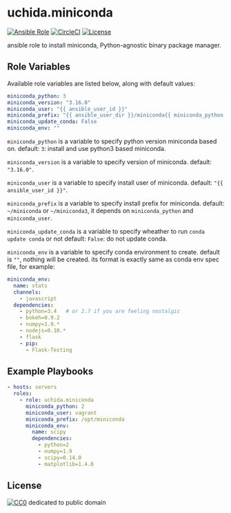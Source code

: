 # uchida.miniconda

[![Ansible Role](https://img.shields.io/ansible/role/6156.svg)](https://galaxy.ansible.com/detail#/role/6156)
[![CircleCI](https://img.shields.io/circleci/project/uchida/ansible-miniconda-role.svg)](https://circleci.com/gh/uchida/ansible-miniconda-role)
[![License](https://img.shields.io/github/license/uchida/ansible-miniconda-role.svg)](https://tldrlegal.com/license/creative-commons-cc0-1.0-universal)

ansible role to install miniconda, Python-agnostic binary package manager.

## Role Variables

Available role variables are listed below, along with default values:

```yaml
miniconda_python: 3
miniconda_version: "3.16.0"
miniconda_user: "{{ ansible_user_id }}"
miniconda_prefix: "{{ ansible_user_dir }}/miniconda{{ miniconda_python if miniconda_python == 3 else '' }}"
miniconda_update_conda: False
miniconda_env: ""
```

`miniconda_python` is a variable to specify python version miniconda based on.
default: `3`: install and use python3 based miniconda.

`miniconda_version` is a variable to specify version of miniconda.
default: `"3.16.0"`.

`miniconda_user` is a variable to specify install user of miniconda.
default: `"{{ ansible_user_id }}"`.

`miniconda_prefix` is a variable to specify install prefix for miniconda.
default: `~/miniconda` or `~/miniconda3`, it depends on `miniconda_python` and `miniconda_user`.

`miniconda_update_conda` is a variable to specify wheather to run `conda update conda` or not
default: `False`: do not update conda.

`miniconda_env` is a variable to specify conda environment to create.
default is `""`, nothing will be created.
its format is exactly same as conda env spec file, for example:
```yaml
miniconda_env:
  name: stats
  channels:
    - javascript
  dependencies:
    - python=3.4   # or 2.7 if you are feeling nostalgic
    - bokeh=0.9.2
    - numpy=1.9.*
    - nodejs=0.10.*
    - flask
    - pip:
      - Flask-Testing
```

## Example Playbooks

```yaml
- hosts: servers
  roles:
    - role: uchida.miniconda
      miniconda_python: 2
      miniconda_user: vagrant
      miniconda_prefix: /opt/miniconda
      miniconda_env:
        name: scipy
        dependencies:
          - python=2
          - numpy=1.9
          - scipy=0.14.0
          - matplotlib=1.4.0
```


## License

[![CC0](http://i.creativecommons.org/p/zero/1.0/88x31.png "CC0")](http://creativecommons.org/publicdomain/zero/1.0/deed)
dedicated to public domain

